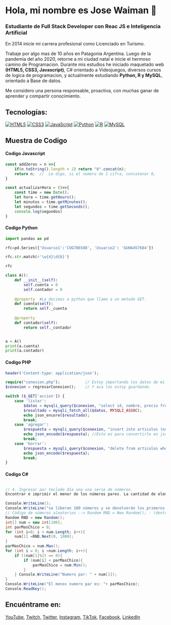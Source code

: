 # Hola, mi nombre es Jose Waiman 👋
### Estudiante de Full Stack Developer con Reac JS e Inteligencia Artificial

En 2014 inicie mi carrera profesional como Licenciado en Turismo. 

Trabaje por algo mas de 10 años en Patagonia Argentina. Luego de la pandemia del año 2020, retorne a mi ciudad natal e inicie el hermoso camino de Programacion. 
Durante mis estudios he iniciado maquetado web **(HTML5, CSS3, Javascript)**, C# orientado a Videojuegos, diversos cursos de logica de programacion, y actualmente estudiando **Python, R y MySQL**, orientado a Base de datos. 

Me considero una persona responsable, proactiva, con muchas ganar de aprender y compartir conocimiento.

## Tecnologías:
[![HTML5](https://img.shields.io/badge/HTML5-ef8952?style=for-the-badge&logo=HTML5&logoColor=white&labelColor=101010)]()
[![CSS3](https://img.shields.io/badge/JavaScript-63ecbe?style=for-the-badge&logo=CSS3&logoColor=white&labelColor=101010)]()
[![JavaScript](https://img.shields.io/badge/JavaScript-F7DF1E?style=for-the-badge&logo=javascript&logoColor=white&labelColor=101010)]()
[![Python](https://img.shields.io/badge/Python-63e5ec?style=for-the-badge&logo=python&logoColor=white&labelColor=101010)]()
[![R](https://img.shields.io/badge/R-4479A1?style=for-the-badge&logo=R&logoColor=white&labelColor=101010)]()
[![MySQL](https://img.shields.io/badge/MySQL-ec6381?style=for-the-badge&logo=mysql&logoColor=white&labelColor=101010)]()</br>

## Muestra de Codigo

#### Codigo Javascript

```javascript
const addZeros = n =>{
    if(n.toString().length < 2) return "0".concat(n);
    return n;  //  Le digo, si el numero de 1 cifra, concatenar 0, 
}

const actualizarHora = ()=>{
    const time = new Date();
    let hora = time.getHours();
    let minutos = time.getMinutes();
    let segundos = time.getSeconds();
    console.log(segundos)
}
```

#### Codigo Python

```python
import pandas as pd

rfc=pd.Series({'Usuario1':'COG786588', 'Usuario2': 'GUHA457684'})

rfc.str.match(r'\w{4}\d{6}')

rfc

```
```python
class A():
    def __init__(self):
        self.cuenta = 0 
        self.contador = 0
    
    @property  #Le decimos a python que llamo a un metodo GET. 
    def cuenta(self):
        return self._cuenta
    
    @property
    def contador(self):
        return self._contador


a = A()
print(a.cuenta)
print(a.contador)
```
#### Codigo PHP
```php
header('Content-type: application/json');

require("conexion.php");           // Estoy importando los datos de mi archivo
$conexion = regresarConexion();    // Y aca los estoy guardando.

switch ($_GET['accion']) {
    case 'listar':
        $datos = mysqli_query($conexion, "select id, nombre, precio from articulos")
        $resultado = mysqli_fetch_all($datos, MYSQLI_ASSOC);
        echo json_encore($resultado);
        break;
    case 'agregar':
        $respuesta = mysqli_query($conexion, "insert into articulos (nombre, precio) values ('$_POST[nombre]','$_POST[precio]')");
        echo json_encode($respuesta); //Esto es para convertirlo en json.
        break;
    case 'borrar':
        $respuesta = mysqli_query($conexion, "delete from articulos where id=$_GET[id]");
        echo json_encode($respuesta);
        break;
}
```
#### Codigo C#
```c#

// 4. Ingresar por teclado día uno una serie de números. 
Encontrar e imprimir el menor de los números pares. La cantidad de elementos leídos es 100.

Console.WriteLine();
Console.WriteLine("se liberan 100 números y se devolverán los primeros padres y el menor número par");
// Código de números aleatorios --> Random RND = New Random(); - (dentro de l bucle) - RND.Next(0,1000);
Random RND = new Random();
int[] num = new int[100];
int parMasChico = 0;
for (int i=0; i < num.Length; i++){
    num[1] =RND.Next(0, 1000);
}
parMasChico = num.Max();
for (int i = 0; i <num.Length; i++){
    if ((num[1]%2) == 0){
        if (num[i] < parMasChico){
            parMasChico = num.Min();
        }    
    } Console.WriteLine("Numero par: " + num[1]);
}
Console.WriteLine("El menos numero par es: "+ parMasChico);
Console.ReadKey();
```

## Encuéntrame en:

[YouTube](https://www.youtube.com/channel/UCg2u_oeoLUSNVrbf46KWy6Q), [Twitch](https://www.twitch.tv/soy_defnis), [Twitter](https://twitter.com/jwaiman243), [Instagram](https://instagram.com/josewaiman), [TikTok](https://tiktok.com/@soy_defnis), [Facebook](https://www.facebook.com/jose.waiman), [LinkedIn](https://www.linkedin.com/in/josé-waiman-bba61757/)



